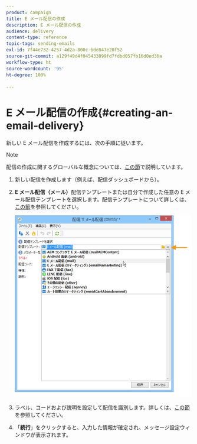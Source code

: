 ```yaml
---
product: campaign
title: E メール配信の作成
description: E メール配信の作成
audience: delivery
content-type: reference
topic-tags: sending-emails
exl-id: 7f44e732-4257-4d2a-800c-bde847e20f52
source-git-commit: a129f49d4f045433899fd7fdbd057fb16d0ed36a
workflow-type: ht
source-wordcount: '95'
ht-degree: 100%

---
```


# E メール配信の作成{#creating-an-email-delivery}

新しい E メール配信を作成するには、次の手順に従います。

>[!NOTE]
>
>配信の作成に関するグローバルな概念については、[この節](steps-about-delivery-creation-steps.md)で説明しています。

1. 新しい配信を作成します（例えば、配信ダッシュボードから）。
1. **E メール配信（メール）**&#x200B;配信テンプレートまたは自分で作成した任意の E メール配信テンプレートを選択します。配信テンプレートについて詳しくは、[この節](about-templates.md)を参照してください。

   ![](assets/s_ncs_user_wizard_email01_1.png)

1. ラベル、コードおよび説明を設定して配信を識別します。詳しくは、[この節](steps-create-and-identify-the-delivery.md#identifying-the-delivery)を参照してください。
1. 「**続行**」をクリックすると、入力した情報が確定され、メッセージ設定ウィンドウが表示されます。
